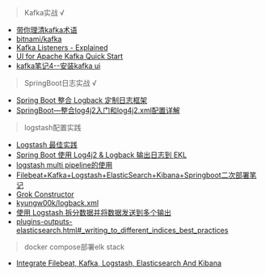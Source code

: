 > Kafka实战 √

* [带你理清kafka术语](https://juejin.cn/post/7165844594817499166)
* [bitnami/kafka](https://hub.docker.com/r/bitnami/kafka)
* [Kafka Listeners - Explained](https://rmoff.net/2018/08/02/kafka-listeners-explained/)
* [UI for Apache Kafka Quick Start](https://docs.kafka-ui.provectus.io/configuration/quick-start)
* [kafka笔记4--安装kafka ui](https://blog.csdn.net/u011127242/article/details/126002440)

> SpringBoot日志实战 √

* [Spring Boot 整合 Logback 定制日志框架](https://tobebetterjavaer.com/springboot/logback.html#%E7%BC%96%E7%A8%8B%E5%96%B5%E5%AE%9E%E6%88%98%E9%A1%B9%E7%9B%AE%E7%9A%84%E6%97%A5%E5%BF%97%E6%A1%88%E4%BE%8B%E5%88%86%E6%9E%90)
* [SpringBoot—整合log4j2入门和log4j2.xml配置详解](https://juejin.cn/post/6870656918567567367)

> logstash配置实践

* [Logstash 最佳实践](https://doc.yonyoucloud.com/doc/logstash-best-practice-cn/index.html)
* [Spring Boot 使用 Log4j2 & Logback 输出日志到 EKL](https://blog.csdn.net/aixiaoyang168/article/details/90548938)
* [logstash multi pipeline的使用](https://juejin.cn/post/6960855581062070309)
* [Filebeat+Kafka+Logstash+ElasticSearch+Kibana+Springboot二次部署笔记](https://blog.csdn.net/artaganan8/article/details/90288396)
* [Grok Constructor](http://grokconstructor.appspot.com/do/match#result)
* [kyungw00k/logback.xml](https://gist.github.com/kyungw00k/e7b3cee94d9c669e5586)
* [使用 Logstash 拆分数据并将数据发送到多个输出](https://www.elastic.co/cn/blog/using-logstash-to-split-data-and-send-it-to-multiple-outputs)
* [plugins-outputs-elasticsearch.html#_writing_to_different_indices_best_practices](https://www.elastic.co/guide/en/logstash/7.17/plugins-outputs-elasticsearch.html#_writing_to_different_indices_best_practices)

> docker compose部署elk stack

* [Integrate Filebeat, Kafka, Logstash, Elasticsearch And Kibana](https://github.com/eunsour/docker-elk)